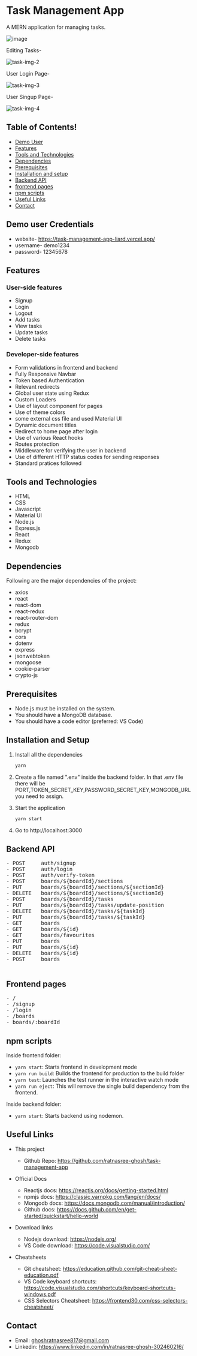 # Task Management App

A MERN application for managing tasks.

![image](https://github.com/ratnasree-ghosh/task-management-app/assets/86732136/276d7019-6334-493a-9182-32c1aa5b8270)

Editing Tasks-

![task-img-2](https://github.com/ratnasree-ghosh/task-management-app/assets/86732136/c3e1df53-6dba-4868-8bbc-1f8618ac15ab)

User Login Page-

![task-img-3](https://github.com/ratnasree-ghosh/task-management-app/assets/86732136/197c2e1b-4b93-4f10-94cc-e86ce237f114)

User Singup Page-

![task-img-4](https://github.com/ratnasree-ghosh/task-management-app/assets/86732136/ed8560a9-86a5-4f28-b771-fc03f325cd55)

## Table of Contents!

- [Demo User](#demo-user-credentials)
- [Features](#features)
- [Tools and Technologies](#tools-and-technologies)
- [Dependencies](#dependencies)
- [Prerequisites](#prerequisites)
- [Installation and setup](#installation-and-setup)
- [Backend API](#backend-api)
- [frontend pages](#frontend-pages)
- [npm scripts](#npm-scripts)
- [Useful Links](#useful-links)
- [Contact](#contact)


## Demo user Credentials
- website- https://task-management-app-liard.vercel.app/
- username- demo1234
- password- 12345678

## Features

### User-side features

- Signup
- Login
- Logout
- Add tasks
- View tasks
- Update tasks
- Delete tasks

### Developer-side features

- Form validations in frontend and backend
- Fully Responsive Navbar
- Token based Authentication
- Relevant redirects
- Global user state using Redux
- Custom Loaders
- Use of layout component for pages
- Use of theme colors
- some external css file and used Material UI
- Dynamic document titles
- Redirect to home page after login
- Use of various React hooks
- Routes protection
- Middleware for verifying the user in backend
- Use of different HTTP status codes for sending responses
- Standard pratices followed

## Tools and Technologies

- HTML
- CSS
- Javascript
- Material UI
- Node.js
- Express.js
- React
- Redux
- Mongodb

## Dependencies

Following are the major dependencies of the project:

- axios
- react
- react-dom
- react-redux
- react-router-dom
- redux
- bcrypt
- cors
- dotenv
- express
- jsonwebtoken
- mongoose
- cookie-parser
- crypto-js


## Prerequisites

- Node.js must be installed on the system.
- You should have a MongoDB database.
- You should have a code editor (preferred: VS Code)

## Installation and Setup

1. Install all the dependencies

   ```sh
   yarn 
   ```

2. Create a file named ".env" inside the backend folder. In that .env file there will be PORT,TOKEN_SECRET_KEY,PASSWORD_SECRET_KEY,MONGODB_URL you need to assign.

3. Start the application

   ```sh
   yarn start
   ```

4. Go to http://localhost:3000

## Backend API

<pre>
- POST     auth/signup
- POST     auth/login
- POST     auth/verify-token
- POST     boards/${boardId}/sections
- PUT      boards/${boardId}/sections/${sectionId}
- DELETE   boards/${boardId}/sections/${sectionId}
- POST     boards/${boardId}/tasks
- PUT      boards/${boardId}/tasks/update-position
- DELETE   boards/${boardId}/tasks/${taskId}
- PUT      boards/${boardId}/tasks/${taskId}
- GET      boards
- GET      boards/${id}
- GET      boards/favourites
- PUT      boards
- PUT      boards/${id}
- DELETE   boards/${id}
- POST     boards

</pre>

## Frontend pages

<pre>
- /                 
- /signup           
- /login            
- /boards            
- boards/:boardId    
</pre>

## npm scripts


Inside frontend folder:

- `yarn start`: Starts frontend in development mode
- `yarn run build`: Builds the frontend for production to the build folder
- `yarn test`: Launches the test runner in the interactive watch mode
- `yarn run eject`: This will remove the single build dependency from the frontend.

Inside backend folder:

- `yarn start`: Starts backend using nodemon.

## Useful Links

- This project

  - Github Repo: https://github.com/ratnasree-ghosh/task-management-app

- Official Docs

  - Reactjs docs: https://reactjs.org/docs/getting-started.html
  - npmjs docs: https://classic.yarnpkg.com/lang/en/docs/
  - Mongodb docs: https://docs.mongodb.com/manual/introduction/
  - Github docs: https://docs.github.com/en/get-started/quickstart/hello-world


- Download links

  - Nodejs download: https://nodejs.org/
  - VS Code download: https://code.visualstudio.com/

- Cheatsheets
  - Git cheatsheet: https://education.github.com/git-cheat-sheet-education.pdf
  - VS Code keyboard shortcuts: https://code.visualstudio.com/shortcuts/keyboard-shortcuts-windows.pdf
  - CSS Selectors Cheatsheet: https://frontend30.com/css-selectors-cheatsheet/

## Contact

- Email: ghoshratnasree817@gmail.com
- Linkedin: https://www.linkedin.com/in/ratnasree-ghosh-302460216/
